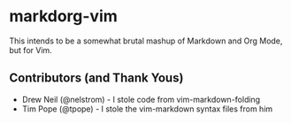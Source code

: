 # markdorg-vim

This intends to be a somewhat brutal mashup of Markdown and Org Mode, but
for Vim.

## Contributors (and Thank Yous)

- Drew Neil (@nelstrom) - I stole code from vim-markdown-folding
- Tim Pope (@tpope)     - I stole the vim-markdown syntax files from him
